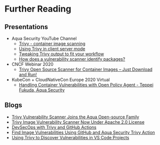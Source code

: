 # Further Reading

## Presentations
- Aqua Security YouTube Channel
  - [Trivy - container image scanning][intro]
  - [Using Trivy in client server mode][server]
  - [Tweaking Trivy output to fit your workflow][tweaking]
  - [How does a vulnerability scanner identify packages?][identify]
- CNCF Webinar 2020
  - [Trivy Open Source Scanner for Container Images – Just Download and Run!][cncf]
- KubeCon + CloudNativeCon Europe 2020 Virtual
  - [Handling Container Vulnerabilities with Open Policy Agent - Teppei Fukuda, Aqua Security][kubecon]
  
## Blogs
- [Trivy Vulnerability Scanner Joins the Aqua Open-source Family][join]
- [Trivy Image Vulnerability Scanner Now Under Apache 2.0 License][license]
- [DevSecOps with Trivy and GitHub Actions][actions]
- [Find Image Vulnerabilities Using GitHub and Aqua Security Trivy Action][actions2]
- [Using Trivy to Discover Vulnerabilities in VS Code Projects][vscode]


[intro]: https://www.youtube.com/watch?v=AzOBGm7XxOA
[cncf]: https://www.youtube.com/watch?v=XnYxX9uueoQ
[server]: https://www.youtube.com/watch?v=tNQ-VlahtYM
[kubecon]: https://www.youtube.com/watch?v=WKE2XNZ2zr4
[identify]: https://www.youtube.com/watch?v=PaMnzeHBa8M
[tweaking]: https://www.youtube.com/watch?v=wFIGUjcRLnU

[join]: https://blog.aquasec.com/trivy-vulnerability-scanner-joins-aqua-family
[license]: https://blog.aquasec.com/trivy-open-source-vulnerability-scanner-apache2.0-license
[actions]: https://blog.aquasec.com/devsecops-with-trivy-github-actions
[actions2]: https://blog.aquasec.com/github-vulnerability-scanner-trivy
[vscode]: https://blog.aquasec.com/trivy-open-source-vulnerability-scanner-vs-code